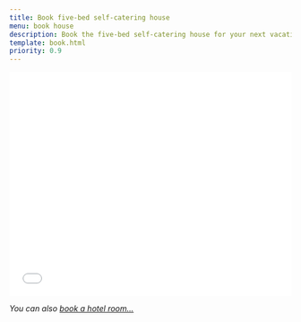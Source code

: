 ```yaml
---
title: Book five-bed self-catering house
menu: book house
description: Book the five-bed self-catering house for your next vacation at Old Pines in Spean Bridge, near Fort William and Loch Ness in Scotland.
template: book.html
priority: 0.9
---
```


<iframe src="${ tacs.root }5-bed-self-catering-house/book-house/" width="100%" height="400px" loading="eager" scrolling="yes" marginheight="0" marginwidth="0" frameborder="0" class="book full resize"></iframe>

<p class="center"><em>You can also <a href="${ tacs.root }rooms/booking/">book a hotel room&hellip;</em></a>
